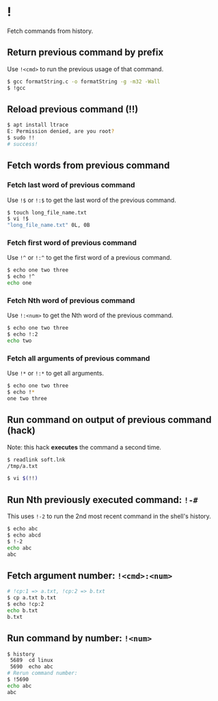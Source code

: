 # !

Fetch commands from history.

## Return previous command by prefix
Use `!<cmd>` to run the previous usage of that command.
```bash
$ gcc formatString.c -o formatString -g -m32 -Wall
$ !gcc
```

## Reload previous command (!!)
```bash
$ apt install ltrace
E: Permission denied, are you root?
$ sudo !!
# success!
```

## Fetch words from previous command
### Fetch last word of previous command
Use `!$` or `!:$` to get the last word of the previous command.
```bash
$ touch long_file_name.txt
$ vi !$
"long_file_name.txt" 0L, 0B
```

### Fetch first word of previous command
Use `!^` or `!:^` to get the first word of a previous command.
```bash
$ echo one two three
$ echo !^
echo one
```

### Fetch Nth word of previous command
Use `!:<num>` to get the Nth word of the previous command.
```bash
$ echo one two three
$ echo !:2
echo two
```

### Fetch all arguments of previous command
Use `!*` or `!:*` to get all arguments.
```bash
$ echo one two three
$ echo !*
one two three
```

## Run command on output of previous command (hack)
Note: this hack **executes** the command a second time.
```bash
$ readlink soft.lnk
/tmp/a.txt

$ vi $(!!)
```

## Run Nth previously executed command: `!-#`
This uses `!-2` to run the 2nd most recent command in the shell's history.
```bash
$ echo abc
$ echo abcd
$ !-2
echo abc
abc
```

## Fetch argument number: `!<cmd>:<num>`
```bash
# !cp:1 => a.txt, !cp:2 => b.txt
$ cp a.txt b.txt
$ echo !cp:2
echo b.txt
b.txt
```

## Run command by number: `!<num>`
```bash
$ history
 5689  cd linux
 5690  echo abc
# Rerun command number:
$ !5690
echo abc
abc
```

